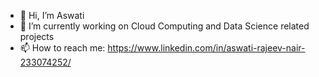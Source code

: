 - 👋 Hi, I’m Aswati
- 🌱 I’m currently working on Cloud Computing and Data Science related projects
- 📫 How to reach me: https://www.linkedin.com/in/aswati-rajeev-nair-233074252/

<!---
aswatinair20/aswatinair20 is a ✨ special ✨ repository because its `README.md` (this file) appears on your GitHub profile.
You can click the Preview link to take a look at your changes.
--->
